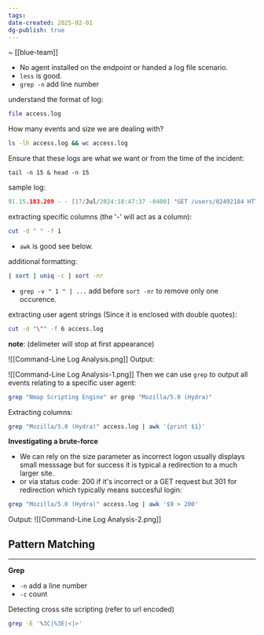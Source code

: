 ```yaml
---
tags: 
date-created: 2025-02-01
dg-publish: true
---
```

~ [[blue-team]]

- No agent installed on the endpoint or handed a log file scenario.
- `less` is good.
- `grep -n` add line number

 understand the format of log:
```bash
file access.log
```

How many events and size we are dealing with?
```bash
ls -lh access.log && wc access.log
```

Ensure that these logs are what we want or from the time of the incident:
```
tail -n 15 & head -n 15
```

sample log:
```C
91.15.183.209 - - [17/Jul/2024:18:47:37 -0400] "GET /users/02492184 HTTP/1.1" 200 200 "-" "Mozilla/5.0 (Macintosh; Intel Mac OS X 10_15_7) AppleWebKit/537.36 (KHTML, like Gecko) Chrome/126.0.0.0 Safari/537.36"
```

extracting specific columns (the '-' will act as a column):
```bash
cut -d " " -f 1
```

- `awk` is good see below.

additional formatting:
```bash
| sort | uniq -c | sort -nr
```

- `grep -v " 1 " | ...` add before  `sort -nr` to remove only one occurence.

extracting user agent strings (Since it is enclosed with double quotes):
```bash
cut -d "\"" -f 6 access.log
```

**note**: (delimeter will stop at first appearance)

![[Command-Line Log Analysis.png]]
Output:

![[Command-Line Log Analysis-1.png]]
Then we can use `grep` to output all events relating to a specific user agent:

```bash
grep "Nmap Scripting Engine" or grep "Mozilla/5.0 (Hydra)"
```

Extracting columns:
```bash
grep "Mozilla/5.0 (Hydra)" access.log | awk '{print $1}'
```

**Investigating a brute-force**
- We can rely on the size parameter as incorrect logon usually displays small messsage but for success it is typical a redirection to a much larger site.
- or via status code: 200 if it's incorrect or a GET request but 301 for redirection which typically means succesful login:

```bash
grep "Mozilla/5.0 (Hydra)" access.log | awk '$9 > 200'
```

Output:
![[Command-Line Log Analysis-2.png]]
## Pattern Matching
---
**Grep**
- `-n` add a line number
- `-c` count

Detecting cross site scripting (refer to url encoded)
```bash
grep -E '%3C|%3E|<|>'
```

